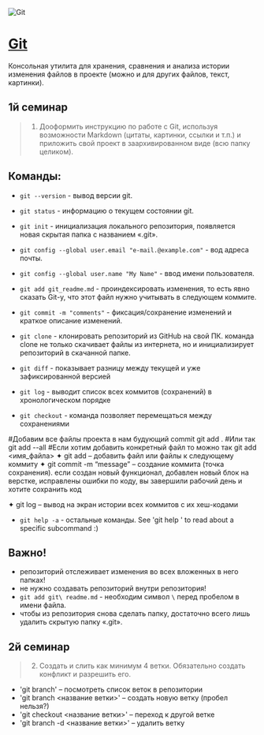![Git](https://git-scm.com/images/logo@2x.png)

# [Git](https://git-scm.com/) 
Консольная утилита для хранения, сравнения и анализа истории изменения файлов в проекте (можно и для других файлов, текст, картинки).

## 1й семинар
>1. Дооформить инструкцию по работе с Git, используя возможности Markdown (цитаты, картинки, ссылки и т.п.) и приложить свой проект в заархивированном виде (всю папку целиком).

## Команды:
- `git --version` - вывод версии git.
- `git status` - информацию о текущем состоянии git.
- `git init` - инициализация локального репозитория, появляется новая скрытая папка с названием «.git».
- `git config --global user.email "e-mail.@example.com"` - вод адреса почты.
- `git config --global user.name "My Name"` - ввод имени пользователя.
- `git add git_readme.md` - проиндексировать изменения, то есть явно сказать Git-у, что этот файл нужно учитывать в следующем коммите.
- `git commit -m "comments"` - фиксация/сохранение изменений и краткое описание изменений.
- `git clone` - клонировать репозиторий из GitHub на свой ПК. команда clone не только скачивает файлы из интернета, но и инициализирует репозиторий в скачанной папке.

- `git diff` - показывает разницу между текущей и уже зафиксированной версией
- `git log` - выводит список всех коммитов (сохранений) в хронологическом порядке
- `git checkout` - команда позволяет перемещаться между сохранениями


#Добавим все файлы проекта в нам будующий commit
git add .
#Или так
git add --all
#Если хотим добавить конкретный файл то можно так
git add <имя_файла> 
✦ git add – добавить файл или файлы к следующему коммиту
✦ git commit -m “message” – создание коммита (точка сохранения).
если создан новый функционал, добавлен новый блок на верстке, исправлены ошибки по коду, вы завершили рабочий день и хотите сохранить код

✦ git log – вывод на экран истории всех коммитов с их хеш-кодами




- `git help -a` - остальные команды. See 'git help <command>' to read about a specific subcommand :)


## Важно!
- репозиторий отслеживает изменения во всех вложенных в него папках!
- не нужно создавать репозиторий внутри репозитория!
- `git add git\ readme.md` - необходим символ `\` перед пробелом в имени файла.
- чтобы из репозитория снова сделать папку, достаточно всего лишь удалить скрытую папку «.git».


## 2й семинар
> 2. Создать и слить как минимум 4 ветки. Обязательно создать конфликт и разрешить его.

- 'git branch' – посмотреть список веток в репозитории
- 'git branch <название ветки>' – создать новую ветку (пробел нельзя?)
- 'git checkout <название ветки>' – переход к другой ветке
- 'git branch -d <название ветки>' – удалить ветку

